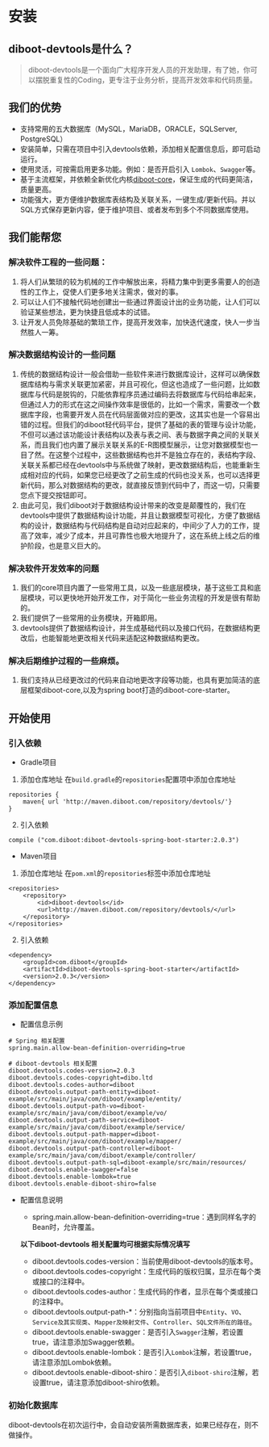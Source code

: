 # 安装

## diboot-devtools是什么？

>  diboot-devtools是一个面向广大程序开发人员的开发助理，有了她，你可以摆脱重复性的Coding，更专注于业务分析，提高开发效率和代码质量。

## 我们的优势
* 支持常用的五大数据库（MySQL，MariaDB，ORACLE，SQLServer, PostgreSQL）
* 安装简单，只需在项目中引入devtools依赖，添加相关配置信息后，即可启动运行。
* 使用灵活，可按需启用更多功能。例如：是否开启引入 `Lombok`、`Swagger`等。
* 基于主流框架，并依赖全新优化内核[diboot-core](https://github.com/dibo-software/diboot-v2/tree/master/diboot-core)，保证生成的代码更简洁，质量更高。
* 功能强大，更方便维护数据库表结构及关联关系，一键生成/更新代码。并以SQL方式保存更新内容，便于维护项目、或者发布到多个不同数据库使用。

## 我们能帮您

### 解决软件工程的一些问题：
1. 将人们从繁琐的较为机械的工作中解放出来，将精力集中到更多需要人的创造性的工作上，促使人们更多地关注需求，做对的事。
2. 可以让人们不接触代码地创建出一些通过界面设计出的业务功能，让人们可以验证某些想法，更为快捷且低成本的试错。
3. 让开发人员免除基础的繁琐工作，提高开发效率，加快迭代速度，快人一步当然胜人一筹。
### 解决数据结构设计的一些问题
1. 传统的数据结构设计一般会借助一些软件来进行数据库设计，这样可以确保数据库结构与需求关联更加紧密，并且可视化，但这也造成了一些问题，比如数据库与代码是脱钩的，只能依靠程序员通过编码去将数据库与代码给串起来，但通过人力的形式在这之间操作效率是很低的，比如一个需求，需要改一个数据库字段，也需要开发人员在代码层面做对应的更改，这其实也是一个容易出错的过程。但我们的diboot轻代码平台，提供了基础的表的管理与设计功能，不但可以通过该功能设计表结构以及表与表之间、表与数据字典之间的关联关系，而且我们也内置了展示关联关系的E-R图模型展示，让您对数据模型也一目了然。在这整个过程中，这些数据结构也并不是独立存在的，表结构字段、关联关系都已经在devtools中与系统做了映射，更改数据结构后，也能重新生成相对应的代码，如果您已经更改了之前生成的代码也没关系，也可以选择更新代码，那么对数据结构的更改，就直接反馈到代码中了，而这一切，只需要您点下提交按钮即可。
2. 由此可见，我们diboot对于数据结构设计带来的改变是颠覆性的，我们在devtools中提供了数据结构设计功能，并且让数据模型可视化，方便了数据结构的设计，数据结构与代码结构是自动对应起来的，中间少了人力的工作，提高了效率，减少了成本，并且可靠性也极大地提升了，这在系统上线之后的维护阶段，也是意义巨大的。
### 解决软件开发效率的问题
1. 我们的core项目内置了一些常用工具，以及一些底层模块，基于这些工具和底层模块，可以更快地开始开发工作，对于简化一些业务流程的开发是很有帮助的。
2. 我们提供了一些常用的业务模块，开箱即用。
3. devtools提供了数据结构设计，并生成基础代码以及接口代码，在数据结构更改后，也能智能地更改相关代码来适配这种数据结构更改。
### 解决后期维护过程的一些麻烦。
1. 我们支持从已经更改过的代码来自动地更改字段等功能，也具有更加简洁的底层框架diboot-core,以及为spring boot打造的diboot-core-starter。

## 开始使用
### 引入依赖
* Gradle项目
1. 添加仓库地址
在`build.gradle`的`repositories`配置项中添加仓库地址
```
repositories {
    maven{ url 'http://maven.diboot.com/repository/devtools/'}
}
```
2. 引入依赖
```
compile ("com.diboot:diboot-devtools-spring-boot-starter:2.0.3")
```

* Maven项目
1. 添加仓库地址
在`pom.xml`的`repositories`标签中添加仓库地址
```
<repositories>
    <repository>
        <id>diboot-devtools</id>
        <url>http://maven.diboot.com/repository/devtools/</url>
    </repository>
</repositories>
```
2. 引入依赖
```
<dependency>
    <groupId>com.diboot</groupId>
    <artifactId>diboot-devtools-spring-boot-starter</artifactId>
    <version>2.0.3</version>
</dependency>
```

### 添加配置信息
* 配置信息示例
```
# Spring 相关配置
spring.main.allow-bean-definition-overriding=true

# diboot-devtools 相关配置
diboot.devtools.codes-version=2.0.3
diboot.devtools.codes-copyright=dibo.ltd
diboot.devtools.codes-author=diboot
diboot.devtools.output-path-entity=diboot-example/src/main/java/com/diboot/example/entity/
diboot.devtools.output-path-vo=diboot-example/src/main/java/com/diboot/example/vo/
diboot.devtools.output-path-service=diboot-example/src/main/java/com/diboot/example/service/
diboot.devtools.output-path-mapper=diboot-example/src/main/java/com/diboot/example/mapper/
diboot.devtools.output-path-controller=diboot-example/src/main/java/com/diboot/example/controller/
diboot.devtools.output-path-sql=diboot-example/src/main/resources/
diboot.devtools.enable-swagger=false
diboot.devtools.enable-lombok=true
diboot.devtools.enable-diboot-shiro=false
```

* 配置信息说明

    * spring.main.allow-bean-definition-overriding=true：遇到同样名字的Bean时，允许覆盖。

    **以下diboot-devtools 相关配置均可根据实际情况填写**
    * diboot.devtools.codes-version：当前使用diboot-devtools的版本号。
    * diboot.devtools.codes-copyright：生成代码的版权归属，显示在每个类或接口的注释中。
    * diboot.devtools.codes-author：生成代码的作者，显示在每个类或接口的注释中。
    * diboot.devtools.output-path-*：分别指向当前项目中`Entity`、`VO`、`Service及其实现类`、`Mapper及映射文件`、`Controller`、`SQL文件所在的路径`。
    * diboot.devtools.enable-swagger：是否引入`Swagger`注解，若设置true，请注意添加Swagger依赖。
    * diboot.devtools.enable-lombok：是否引入`Lombok`注解，若设置true，请注意添加Lombok依赖。
    * diboot.devtools.enable-diboot-shiro：是否引入`diboot-shiro`注解，若设置true，请注意添加diboot-shiro依赖。

### 初始化数据库
diboot-devtools在初次运行中，会自动安装所需数据库表，如果已经存在，则不做操作。